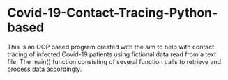 # Covid-19-Contact-Tracing-Python-based
This is an OOP based program created with the aim to help with contact tracing of infected Covid-19 patients using fictional data read from a text file. The main() function consisting of several function calls to retrieve and process data accordingly.
